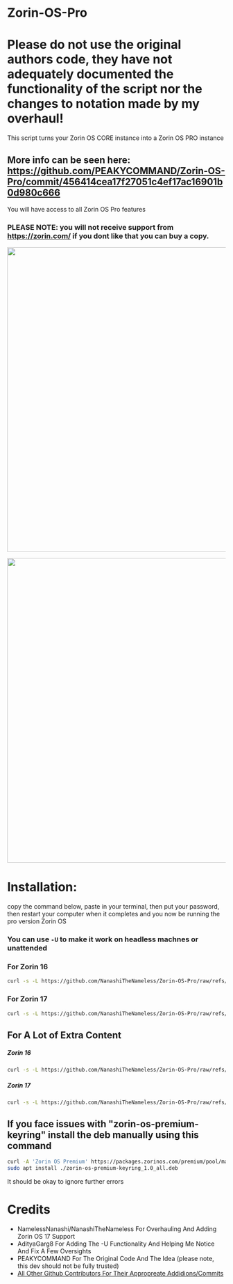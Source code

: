 # Zorin-OS-Pro
# Please do not use the original authors code, they have not adequately documented the functionality of the script nor the changes to notation made by my overhaul!
This script turns your Zorin OS CORE instance into a Zorin OS PRO instance
## More info can be seen here: https://github.com/PEAKYCOMMAND/Zorin-OS-Pro/commit/456414cea17f27051c4ef17ac16901b0d980c666

You will have access to all Zorin OS Pro features

### PLEASE NOTE: you will not receive support from https://zorin.com/ if you dont like that you can buy a copy.
<p align="center">
<img width="700" src="https://user-images.githubusercontent.com/91558914/184500559-7c74f6db-f82d-415f-b88a-c00e09c600e3.png">
</p>

<p align="center">
<img width="700" src="https://user-images.githubusercontent.com/91558914/184501028-9958ac42-0cfb-4870-bf56-8ce24e6437f0.png">
</p>

# Installation:
copy the command below, paste in your terminal, then put your password, then restart your computer when it completes and you now be running the pro version Zorin OS

### You can use `-U` to make it work on headless machnes or unattended

### For Zorin 16
```bash
curl -s -L https://github.com/NanashiTheNameless/Zorin-OS-Pro/raw/refs/heads/main/zorin.sh | bash -s -- -6
```

### For Zorin 17
```bash
curl -s -L https://github.com/NanashiTheNameless/Zorin-OS-Pro/raw/refs/heads/main/zorin.sh | bash -s -- -7
```

## For A Lot of Extra Content
##### Zorin 16
```bash
curl -s -L https://github.com/NanashiTheNameless/Zorin-OS-Pro/raw/refs/heads/main/zorin.sh | bash -s -- -6 -X
```
##### Zorin 17
```bash
curl -s -L https://github.com/NanashiTheNameless/Zorin-OS-Pro/raw/refs/heads/main/zorin.sh | bash -s -- -7 -X
```

## If you face issues with "zorin-os-premium-keyring" install the deb manually using this command
```bash
curl -A 'Zorin OS Premium' https://packages.zorinos.com/premium/pool/main/z/zorin-os-premium-keyring/zorin-os-premium-keyring_1.0_all.deb --output zorin-os-premium-keyring_1.0_all.deb
sudo apt install ./zorin-os-premium-keyring_1.0_all.deb
```
It should be okay to ignore further errors

# Credits
- NamelessNanashi/NanashiTheNameless For Overhauling And Adding Zorin OS 17 Support
- AdityaGarg8 For Adding The -U Functionality And Helping Me Notice And Fix A Few Oversights
- PEAKYCOMMAND For The Original Code And The Idea (please note, this dev should not be fully trusted)
- [All Other Github Contributors For Their Appropreate Addidions/Commits](https://github.com/NanashiTheNameless/Zorin-OS-Pro/graphs/contributors)

